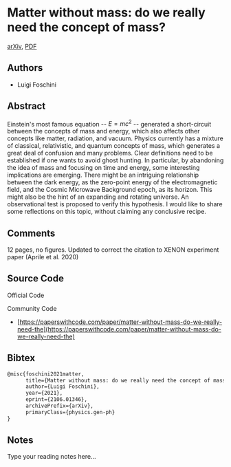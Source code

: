 
# Matter without mass: do we really need the concept of mass?

[arXiv](https://arxiv.org/abs/2106.01346), [PDF](https://arxiv.org/pdf/2106.01346.pdf)

## Authors

- Luigi Foschini

## Abstract

Einstein's most famous equation -- $E=mc^2$ -- generated a short-circuit between the concepts of mass and energy, which also affects other concepts like matter, radiation, and vacuum. Physics currently has a mixture of classical, relativistic, and quantum concepts of mass, which generates a great deal of confusion and many problems. Clear definitions need to be established if one wants to avoid ghost hunting. In particular, by abandoning the idea of mass and focusing on time and energy, some interesting implications are emerging. There might be an intriguing relationship between the dark energy, as the zero-point energy of the electromagnetic field, and the Cosmic Microwave Background epoch, as its horizon. This might also be the hint of an expanding and rotating universe. An observational test is proposed to verify this hypothesis. I would like to share some reflections on this topic, without claiming any conclusive recipe.

## Comments

12 pages, no figures. Updated to correct the citation to XENON experiment paper (Aprile et al. 2020)

## Source Code

Official Code



Community Code

- [https://paperswithcode.com/paper/matter-without-mass-do-we-really-need-the](https://paperswithcode.com/paper/matter-without-mass-do-we-really-need-the)

## Bibtex

```tex
@misc{foschini2021matter,
      title={Matter without mass: do we really need the concept of mass?}, 
      author={Luigi Foschini},
      year={2021},
      eprint={2106.01346},
      archivePrefix={arXiv},
      primaryClass={physics.gen-ph}
}
```

## Notes

Type your reading notes here...

